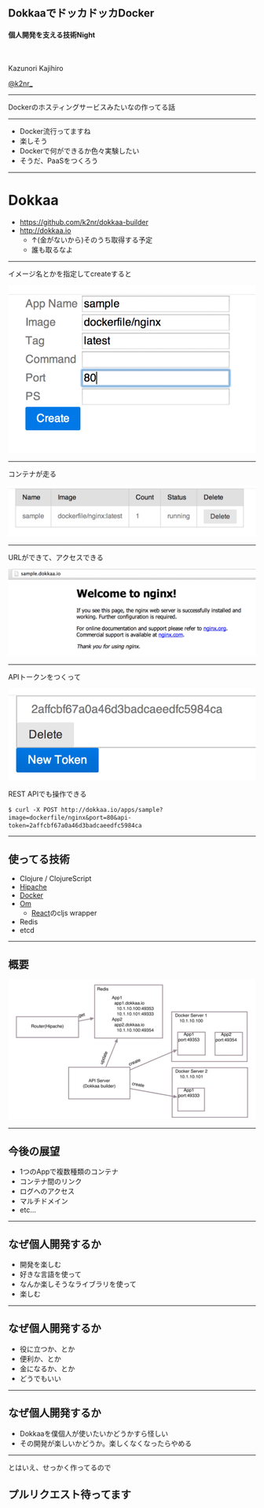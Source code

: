 ## DokkaaでドッカドッカDocker
#### 個人開発を支える技術Night

<br />

Kazunori Kajihiro

[@k2nr_](https://twitter.com/k2nr_)

---

Dockerのホスティングサービスみたいなの作ってる話

---

* Docker流行ってますね
* 楽しそう
* Dockerで何ができるか色々実験したい
* そうだ、PaaSをつくろう

---

# Dokkaa

* https://github.com/k2nr/dokkaa-builder
* http://dokkaa.io
  * ↑(金がないから)そのうち取得する予定
  * 誰も取るなよ

---

イメージ名とかを指定してcreateすると

![](images/screenshot1.png)

---

コンテナが走る

![](images/screenshot2.png)

---

URLができて、アクセスできる

![](images/screenshot3.png)

---

APIトークンをつくって

![](images/screenshot4.png)

REST APIでも操作できる

```
$ curl -X POST http://dokkaa.io/apps/sample?image=dockerfile/nginx&port=80&api-token=2affcbf67a0a46d3badcaeedfc5984ca
```

---

## 使ってる技術

* Clojure / ClojureScript
* [Hipache](https://github.com/dotcloud/hipache)
* [Docker](http://www.docker.com/)
* [Om](https://github.com/swannodette/om)
  * [React](http://facebook.github.io/react/)のcljs wrapper
* Redis
* etcd

---

## 概要

![](images/components.png)

---

## 今後の展望

* 1つのAppで複数種類のコンテナ
* コンテナ間のリンク
* ログへのアクセス
* マルチドメイン
* etc...

---

## なぜ個人開発するか

* 開発を楽しむ
* 好きな言語を使って
* なんか楽しそうなライブラリを使って
* 楽しむ

---

## なぜ個人開発するか

* 役に立つか、とか
* 便利か、とか
* 金になるか、とか
* どうでもいい

---

## なぜ個人開発するか

* Dokkaaを僕個人が使いたいかどうかすら怪しい
* その開発が楽しいかどうか。楽しくなくなったらやめる

---

とはいえ、せっかく作ってるので

## プルリクエスト待ってます
